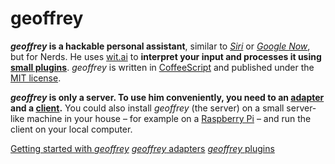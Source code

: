 # geoffrey

***geoffrey* is a hackable personal assistant**, similar to *[Siri](https://www.apple.com/de/ios/siri/)* or *[Google Now](http://www.google.com/landing/now/)*, but for Nerds. He uses [wit.ai](https://wit.ai) to **interpret your input and processes it using [small plugins](https://github.com/derhuerst/.geoffrey)**. *geoffrey* is written in [CoffeeScript](http://coffeescript.org) and published under the [MIT license](./blob/master/LICENSE.md).

***geoffrey* is only a server. To use him conveniently, you need to an [adapter](./blob/master/docs/adapters.md) and a [client](./blob/master/docs/clients.md).** You could also install *geoffrey* (the server) on a small server-like machine in your house – for example on a [Raspberry Pi](http://www.raspberrypi.org/) – and run the client on your local computer.

[Getting started with *geoffrey*](./blob/master/docs/adapters.md)
[*geoffrey* adapters](./blob/master/docs/adapters.md)
[*geoffrey* plugins](./blob/master/docs/plugins.md)